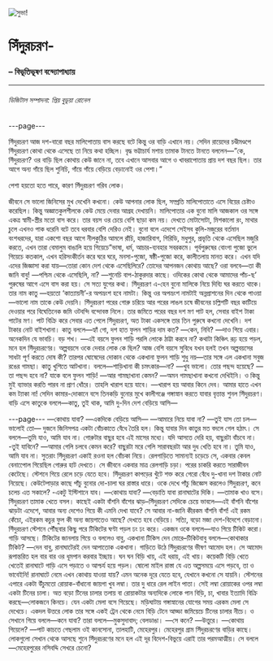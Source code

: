![সুভা!](https://parabaas.com/translation/database/authors/images/bbb.jpg)

# সিঁদুরচরণ-
### – বিভূতিভূষণ বন্দ্যোপাধ্যায় 


---




###### ডিজিটাল সম্পাদনা: প্রিয় বুডূয়া রোনেল

---page---

সিঁদুরচরণ আজ দশ-বারো বছর মালিপোতায় বাস করছে বটে কিন্তু ওর বাড়ি এখানে নয়। সেদিন রায়েদের চণ্ডীমণ্ডপে সিঁদুরচরণ কোথা থেকে এসেছে তা নিয়ে কথা হচ্ছিল। বৃদ্ধ ভট্টাচার্য মশায় তামাক টানতে টানতে বললেন—”কে, সিঁদুরচরণ? ওর বাড়ি ছিল কোথায় কেউ জানে না, তবে এখানে আসবার আগে ও খাবরাপোতায় প্রায় দশ বছর ছিল। তার আগে অন্য গাঁয়ে ছিল শুনিচি, গাঁয়ে গাঁয়ে বেড়িয়ে বেড়ানোই ওর পেশা।”  

পেশা হয়তো হতে পারে, কারণ সিঁদুরচরণ গরিব লোক।  

জীবনে সে ভালো জিনিসের মুখ দেখেনি কখনো। কেউ আপনার লোক ছিল, সম্প্রতি মালিপোতাতে এসে বিয়ের চেষ্টাও করেছিল। কিন্তু অজ্ঞাতকুলশীলকে কেউ মেয়ে দেবার আগ্রহ দেখায়নি। মালিপোতার এক বুনো মালি আজকাল ওর সঙ্গে একত্র স্বামী-স্ত্রীর মতো বাস করে। তার বয়স ওর চেয়ে বেশি ছাড়া কম নয়। দেখতে মোটাসোটা, মিশকালো রং, মাথার চুলে এখনও পাক ধরেনি বটে তবে ধরবার বেশি দেরিও নেই। বুনো বলে এদেশে সেইসব কুলি-মজুরের বর্তমান বংশধরদের, যারা একশো বছর আগে নীলকুঠির আমলে রাঁচি, হাজারিবাগ, গিরিডি, মধুপুর, প্রভৃতি থেকে এসেছিল মজুরি করতে, এখন তারা বেমালুম বাঙালি হয়ে গিয়েচে”ভাষা, ধর্ম, আচার-ব্যবহার সবরকমে। পূর্বপুরুষের বোংগা পুজো ভুলে গিয়েচে কতকাল, এখন হরিসংকীর্তন করে ঘরে ঘরে, মনসা-পুজো, ষষ্ঠী-পুজো করে, কালীতলায় মানত করে।
এখন যদি এদের জিজ্ঞাসা করা যায়—তোরা কোন দেশ থেকে এসেছিলিরে? তোদের আপনজন কোথায় আছে?
ওরা বলবে—তা কী জানি বাবু!
—পশ্চিম থেকে এসেছিলি, না?
—শুনেচি বাপ-ঠাকুরদার কাছে। ওদিকের কোথা থেকে আমাদের পাঁচ-ছ’ পুরুষের আগে এসে বাস করা হয়। সে সত্য যুগের কথা।
সিঁদুরচরণ এ-হেন বুনো মালিকে নিয়ে দিব্যি ঘর করতে থাকে। তার নাম কাতু —হয়তো ‘কাত্যায়নী’-র অপভ্রংশ হবে নামটা। কিন্তু ওর অপভ্রংশ নামটাই অন্নপ্রাশনের দিন থেকে পাওয়া—ভালো নাম তাকে কেউ দেয়নি।
সিঁদুরচরণ পরের গোরু চরিয়ে আর পরের লাঙল চষে জীবনের চল্লিশটি বছর কাটিয়ে দেওয়ার পরে বিঘেতিনেক জমি ওটবন্দি বন্দোবস্ত নিলে। তার জমিতে পরের বছর দশ মণ পাট হল, সেবার বাইশ টাকা পাটের মণ। পাট বিক্রি করে সেবার এত পেলে সিঁদুরচরণ, অত টাকা একসঙ্গে তার তিন পুরুষে কখনো দেখেনি। দশ টাকার নোট বাইশখানা।
কাতু বললে—হ্যাঁ গো, দশ হাত ফুলন শাড়ির দাম কত?
—কেন, নিবি?
—দাও গিয়ে এবার। অনেকদিন যে ভাবচি। বড় শখ।
—এই বয়সে ফুলন শাড়ি পরলি লোকে ঠাট্টা করবে না? কথাটা কিঞ্চিৎ রূঢ় হয়ে পড়ল, মনে হল সিঁদুরচরণের। অল্পবয়সে ওকে দেবার লোক কে ছিল? আজ বেশি বয়সে সুবিধে যখন হলই তখন অল্পবয়সের সাধটা পূর্ণ করতে দোষ কী? তারপর ঘোষেদের দোকান থেকে একখানা ফুলন শাড়ি শুধু নয়—তার সঙ্গে এল একখানা সবুজ রঙের গামছা।
কাতু খুশিতে আটখানা। বললে—শাড়িখানা কী চমৎকার—না?
—খুব ভালো। তোর পছন্দ হয়েছে?
—তা পছন্দ হবে না? যাকে বলে ফুলন শাড়ি!
—আর গামছাখানা কেমন?
—অমন গামছাখানা কখনো দেখিইনি। ও কিন্তু মুই ব্যাভার করতি পারব না প্রাণ ধোঁরে। তাহলি খারাপ হয়ে যাবে।
—খারাপ হয় আবার কিনে দেব। আমার হাতে এখন কম ট্যাকা না!
সেদিন কামার-দোকানে বসে তিনকড়ি বুনোর মুখে কালীগঞ্জে গঙ্গাস্নান করতে যাবার বৃত্তান্ত শুনল সিঁদুরচরণ। বাড়ি এসে কাতুকে বললে—কাতু, তুই থাক, আমি দু-দিন দেশ বেড়িয়ে আসি—

---page---
—কোথায় যাবা?
—একদিকে বেড়িয়ে আসি—
—আমারে নিয়ে যাবা না?
—তুই যাস তো চল—ভালোই তো—
দুজনে জিনিসপত্র একটা বোঁচকাতে বেঁধে তৈরি হল। কিন্তু যাবার দিন কাতুর মত বদলে গেল হঠাৎ। সে বললে—তুমি যাও, আমি যাব না। গোরুটার বাছুর হবে এই মাসের মধ্যে। যদি আসতে দেরি হয়, বাছুরটা বাঁচবে না।
-তুই যাবিনে?
—আমার গেলি চলবে কেমন করে? বাছুরটা মরে গেলি সারাবছরটা আর দুধ খেতি হবে না। তুমি যাও, আমি যাব না।
সুতরাং সিঁদুরচরণ একাই রওনা হল বোঁচকা নিয়ে। রেলগাড়িতে সামান্যই চড়েচে সে, একবার কেবল বেনাপোেল গিয়েছিল গোরুর হাট দেখতে। সে জীবনে একবার মাত্র রেলগাড়ি চড়া। পরের চাকরি করতে সারাজীবন কেটেছে।
স্টেশনে গিয়ে রেলে চড়ে যেতে হবে। সিঁদুরচরণ কাপড়ের খুঁটে শক্ত করে গেরো বেঁধে দু-খানা দশ টাকার নোট নিয়েছে। কেউটেপাড়ার কাছে পাঁচু বুনোর দো-চালা ঘর রাস্তার ধারে। ওকে দেখে পাঁচু জিজ্ঞেস করলেও সিঁদুরচরণ, কনে চলেচ এত সকালে?
-একটু ইস্টিশানে যাব।
—কোথায় যাবা?
—বেড়াতি যাবা রানাঘাটের দিকি।
—তামাক খাও বসে। সিঁদুরচরণ তামাক খেতে বসল। কাছেই একটা বাঁশনি বাঁশের ঝাড়–সিঁদুরচরণ সেদিকে চেয়ে ভাবলে—এই বাঁশনি বাঁশের ঝাড়টা এদেশে, আবার অন্য দেশেও গিয়ে কী এমনি দেখা যাবে? সে আবার না-জানি কীরকম বাঁশনি বাঁশ! এই রকম কেঁচো, এইরকম কচুর ফুল কী অন্য জায়গাতেও আছে? দেখতে হবে বেড়িয়ে। সত্যি, বড়ো মজা দেশ-বিদেশে বেড়ানো।
সিঁদুরচরণ স্টেশনে পৌঁছবার কিছু পরে টিকিটের ঘণ্টা পড়ল ঢং ঢং করে। একজন ওকে বললে—যাও গিয়ে টিকিট করো। গাড়ি আসছে।
টিকিটের জানলায় গিয়ে ও বললেও বাবু, একখানা টিকিস দেন মোরে–টিকিটবাবু বললে—কোথাকার টিকিট?
—দেন বাবু, রানাঘাটেরই দেন আপাতোক একখানা।
গাড়িতে উঠে সিঁদুরচরণের ভীষণ আমোদ হল। সে আমোদ রূপান্তরিত হল বার বার ওর ধূমপান করবার ইচ্ছায়। ঘন ঘন বিড়ি খায়, এই ধরায়, এই খায়। কয়েকটি বিড়ি খেতে খেতেই রানাঘাটে গাড়ি এসে পড়াতে ও আশ্চর্য হয়ে পড়ল। ষোলো মাইল রাস্তা যে এত অল্পসময়ে এসে পড়বে, তা ও ভাবেইনি!
রানাঘাটে নেমে এখন কোথায় যাওয়া যায়? এমন অনেক দূরে যেতে হবে, যেখানে কখনো সে যায়নি।
স্টেশনের এপারে একটা উঁচুমতো রোয়াক-বাঁধানো জায়গা খুব লম্বা। তার দু ধারে রেল লাইন পাতা। সেই লম্বা রোয়াকের ওপর লম্বা একটা টিনের চালা। অত বড়ো টিনের চালার তলায় বা রোয়াকটার অন্যদিকে লোকে পান বিড়ি, চা, খাবার ইত্যাদি বিক্রি করছে—লোকজনে কিনচে। যেন একটা মেলা বসে গিয়েছে। মড়িঘাটায় গঙ্গাস্নানের যোগের সময় এরকম মেলা সে দেখেচে।
একদল উত্তরে লোক তার সঙ্গে একই ট্রেন থেকে নেমে বিড়ি টেনে আড্ডা জমিয়েচে টিনের চালার নীচে। ও সেখানে গিয়ে বললে—কনে যাবা?
তারা বললে—মুকসুদাবাদ; বেলডাঙা।
—সে কনে?
—উত্তুরে।
—কোথায় গিয়েলে?
—পাট কাচতে গেছলাম ওই কানসোনা, তালহাটি, মেহেরপুর।
মেহেরপুর গ্রাম সিঁদুরচরণের বাড়ির কাছে। লোকগুলো সেখান থেকে আসছে শুনে সিঁদুরচরণের মনে হল এই দূর বিদেশ-বিভুয়ে এরাই তার পরমআত্মীয়। সে বললে—মেহেরপুরের নসিবদ্দি সেখরে চেনো?
